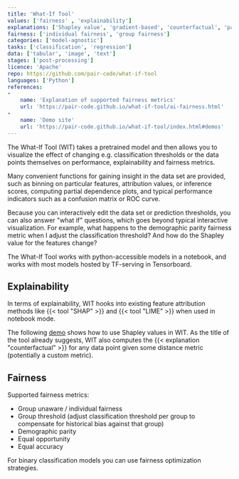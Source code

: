 ```yaml
---
title: 'What-If Tool'
values: ['fairness' , 'explainability']
explanations: ['Shapley value', 'gradient-based', 'counterfactual', 'partial dependence plot']
fairness: ['individual fairness', 'group fairness']
categories: ['model-agnostic']
tasks: ['classification', 'regression']
data: ['tabular', 'image', 'text']
stages: ['post-processing']
licence: 'Apache'
repo: https://github.com/pair-code/what-if-tool
languages: ['Python']
references: 
- 
    name: 'Explanation of supported fairness metrics'
    url: 'https://pair-code.github.io/what-if-tool/ai-fairness.html'
- 
    name: 'Demo site'
    url: 'https://pair-code.github.io/what-if-tool/index.html#demos'
---
```


The What-If Tool (WIT) takes a pretrained model and then allows you to visualize the effect of changing e.g. classification thresholds or the data points themselves on performance, explainability and fairness metrics.

Many convenient functions for gaining insight in the data set are provided, such as binning on particular features, attribution values, or inference scores, computing partial dependence plots, and typical performance indicators such as a confusion matrix or ROC curve.

Because you can interactively edit the data set or prediction thresholds, you can also answer "what if" questions, which goes beyond typical interactive visualization. 
For example, what happens to the demographic parity fairness metric when I adjust the classification threshold?
And how do the Shapley value for the features change?

The What-If Tool works with python-accessible models in a notebook, and works with most models hosted by TF-serving in Tensorboard.

## Explainability

In terms of explainability, WIT hooks into existing feature attribution methods like {{< tool "SHAP" >}} and {{< tool "LIME" >}} when used in notebook mode.

The following [demo](https://colab.research.google.com/github/PAIR-code/what-if-tool/blob/master/WIT_COMPAS_with_SHAP.ipynb#scrollTo=KF00pJvkeicT) shows how to use Shapley values in WIT.
As the title of the tool already suggests, WIT also computes the {{< explanation "counterfactual" >}}  for any data point given some distance metric (potentially a custom metric).

## Fairness

Supported fairness metrics:

- Group unaware / individual fairness
- Group threshold (adjust classification threshold per group to compensate for historical bias against that group)
- Demographic parity
- Equal opportunity
- Equal accuracy

For binary classification models you can use fairness optimization strategies.

